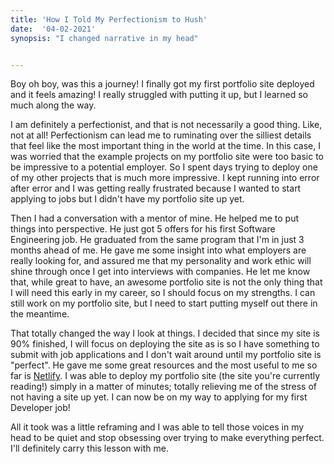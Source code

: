 ```yaml
---
title: 'How I Told My Perfectionism to Hush'
date:  '04-02-2021'
synopsis: "I changed narrative in my head"


---
```


Boy oh boy, was this a journey! I finally got my first portfolio site deployed and it feels amazing! I really struggled with putting it up, but I learned so much along the way.

I am definitely a perfectionist, and that is not necessarily a good thing. Like, not at all! Perfectionism can lead me to ruminating over the silliest details that feel like the most important thing in the world at the time. In this case, I was worried that the example projects on my portfolio site were too basic to be impressive to a potential employer. So I spent days trying to deploy one of my other projects that is much more impressive. I kept running into error after error and I was getting really frustrated because I wanted to start applying to jobs but I didn't have my portfolio site up yet.

Then I had a conversation with a mentor of mine. He helped me to put things into perspective. He just got 5 offers for his first Software Engineering job. He graduated from the same program that I'm in just 3 months ahead of me. He gave me some insight into what employers are really looking for, and assured me that my personality and work ethic will shine through once I get into interviews with companies. He let me know that, while great to have, an awesome portfolio site is not the only thing that I will need this early in my career, so I should focus on my strengths. I can still work on my portfolio site, but I need to start putting myself out there in the meantime.

That totally changed the way I look at things. I decided that since my site is 90% finished, I will focus on deploying the site as is so I have something to submit with job applications and I don't wait around until my portfolio site is "perfect". He gave me some great resources and the most useful to me so far is [Netlify](https://www.netlify.com/). I was able to deploy my portfolio site (the site you're currently reading!) simply in a matter of minutes; totally relieving me of the stress of not having a site up yet. I can now be on my way to applying for my first Developer job!

All it took was a little reframing and I was able to tell those voices in my head to be quiet and stop obsessing over trying to make everything perfect. I'll definitely carry this lesson with me. 
